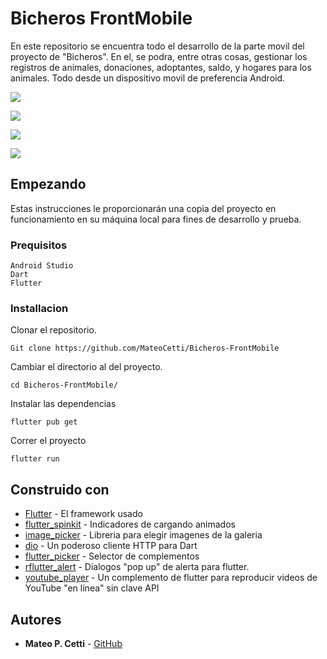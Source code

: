# Bicheros FrontMobile

En este repositorio se encuentra todo el desarrollo de la parte movil del proyecto de "Bicheros". En el, se podra, entre otras cosas, gestionar los registros de animales, donaciones, adoptantes, saldo, y hogares para los animales. Todo desde un dispositivo movil de preferencia Android.

![](./ScreenLogin.jpg)

![](./ScreenAnimals.png)

![](./ScreenPhotos.png)

![](./ScreenSaldo.png)

## Empezando

Estas instrucciones le proporcionarán una copia del proyecto en funcionamiento en su máquina local para fines de desarrollo y prueba.

### Prequisitos

```
Android Studio
Dart
Flutter
```

### Installacion

Clonar el repositorio.

```
Git clone https://github.com/MateoCetti/Bicheros-FrontMobile
```

Cambiar el directorio al del proyecto.

```
cd Bicheros-FrontMobile/
```

Instalar las dependencias

```
flutter pub get
```

Correr el proyecto

```
flutter run
```

## Construido con

* [Flutter](http://www.dropwizard.io/1.0.2/docs/) - El framework usado
* [flutter_spinkit](https://pub.dev/packages/flutter_spinkit) - Indicadores de cargando animados
* [image_picker](https://pub.dev/packages/image_picker) - Libreria para elegir imagenes de la galeria
* [dio](https://pub.dev/packages/dio) - Un poderoso cliente HTTP para Dart
* [flutter_picker](https://pub.dev/packages/flutter_picker) - Selector de complementos
* [rflutter_alert](https://pub.dev/packages/rflutter_alert) - Dialogos "pop up" de alerta para flutter.
* [youtube_player](https://pub.dev/packages/youtube_player) - Un complemento de flutter para reproducir videos de YouTube "en línea" sin clave API

## Autores

* **Mateo P. Cetti** - [GitHub](https://github.com/MateoCetti)

